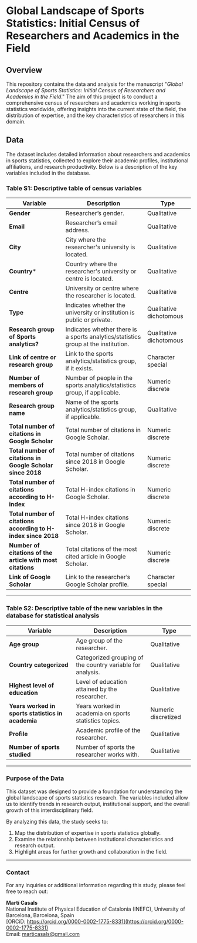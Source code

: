 # Global Landscape of Sports Statistics: Initial Census of Researchers and Academics in the Field

## Overview

This repository contains the data and analysis for the manuscript "*Global Landscape of Sports Statistics: Initial Census of Researchers and Academics in the Field*." The aim of this project is to conduct a comprehensive census of researchers and academics working in sports statistics worldwide, offering insights into the current state of the field, the distribution of expertise, and the key characteristics of researchers in this domain.

## Data

The dataset includes detailed information about researchers and academics in sports statistics, collected to explore their academic profiles, institutional affiliations, and research productivity. Below is a description of the key variables included in the database.

### Table S1: Descriptive table of census variables

| **Variable**                         | **Description**                                                                 | **Type**               |
|--------------------------------------|---------------------------------------------------------------------------------|------------------------|
| **Gender**                           | Researcher’s gender.                                                           | Qualitative            |
| **Email**                            | Researcher’s email address.                                                    | Qualitative            |
| **City**                             | City where the researcher's university is located.                             | Qualitative            |
| **Country***                         | Country where the researcher's university or centre is located.                | Qualitative            |
| **Centre**                           | University or centre where the researcher is located.                          | Qualitative            |
| **Type**                             | Indicates whether the university or institution is public or private.          | Qualitative dichotomous|
| **Research group of Sports analytics?** | Indicates whether there is a sports analytics/statistics group at the institution. | Qualitative dichotomous|
| **Link of centre or research group** | Link to the sports analytics/statistics group, if it exists.                   | Character special      |
| **Number of members of research group** | Number of people in the sports analytics/statistics group, if applicable.       | Numeric discrete       |
| **Research group name**              | Name of the sports analytics/statistics group, if applicable.                  | Qualitative            |
| **Total number of citations in Google Scholar** | Total number of citations in Google Scholar.                                   | Numeric discrete       |
| **Total number of citations in Google Scholar since 2018** | Total number of citations since 2018 in Google Scholar.                       | Numeric discrete       |
| **Total number of citations according to H-index** | Total H-index citations in Google Scholar.                                    | Numeric discrete       |
| **Total number of citations according to H-index since 2018** | Total H-index citations since 2018 in Google Scholar.                         | Numeric discrete       |
| **Number of citations of the article with most citations** | Total citations of the most cited article in Google Scholar.                  | Numeric discrete       |
| **Link of Google Scholar**           | Link to the researcher’s Google Scholar profile.                               | Character special      |

---

### Table S2: Descriptive table of the new variables in the database for statistical analysis

| **Variable**                         | **Description**                                                                 | **Type**               |
|--------------------------------------|---------------------------------------------------------------------------------|------------------------|
| **Age group**                        | Age group of the researcher.                                                   | Qualitative            |
| **Country categorized**              | Categorized grouping of the country variable for analysis.                     | Qualitative            |
| **Highest level of education**       | Level of education attained by the researcher.                                 | Qualitative            |
| **Years worked in sports statistics in academia** | Years worked in academia on sports statistics topics.                         | Numeric discretized    |
| **Profile**                          | Academic profile of the researcher.                                            | Qualitative            |
| **Number of sports studied**         | Number of sports the researcher works with.                                    | Qualitative            |

---

### Purpose of the Data

This dataset was designed to provide a foundation for understanding the global landscape of sports statistics research. The variables included allow us to identify trends in research output, institutional support, and the overall growth of this interdisciplinary field. 

By analyzing this data, the study seeks to:
1. Map the distribution of expertise in sports statistics globally.
2. Examine the relationship between institutional characteristics and research output.
3. Highlight areas for further growth and collaboration in the field.

---

### Contact

For any inquiries or additional information regarding this study, please feel free to reach out:

**Martí Casals**  
National Institute of Physical Education of Catalonia (INEFC), University of Barcelona, Barcelona, Spain  
[ORCiD: https://orcid.org/0000-0002-1775-8331](https://orcid.org/0000-0002-1775-8331)  
Email: marticasals@gmail.com

